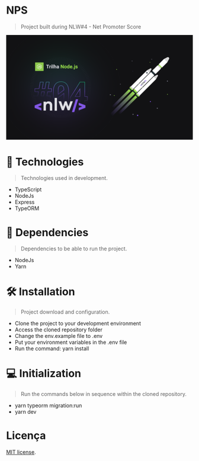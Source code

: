 # NPS
> Project built during NLW#4 - Net Promoter Score

<img src="/public/github/nlw4.png" alt="NLW#4"/>

# :rocket: Technologies
> Technologies used in development.
- TypeScript
- NodeJs
- Express
- TypeORM

# :link: Dependencies
> Dependencies to be able to run the project.
- NodeJs
- Yarn

# :hammer_and_wrench: Installation
> Project download and configuration.

- Clone the project to your development environment
- Access the cloned repository folder
- Change the env.example file to .env
- Put your environment variables in the .env file
- Run the command: yarn install


# :computer: Initialization
> Run the commands below in sequence within the cloned repository.

- yarn typeorm migration:run
- yarn dev

# Licença
[MIT license](https://opensource.org/licenses/MIT).
